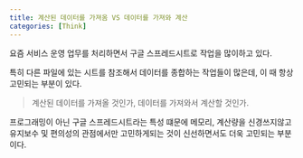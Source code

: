 ```yaml
---
title: 계산된 데이터를 가져옴 VS 데이터를 가져와 계산
categories: [Think]
---
```


요즘 서비스 운영 업무를 처리하면서 구글 스프레드시트로 작업을 많이하고 있다.

특히 다른 파일에 있는 시트를 참조해서 데이터를 종합하는 작업들이 많은데, 이 때 항상 고민되는 부분이 있다.

> 계산된 데이터를 가져올 것인가, 데이터를 가져와서 계산할 것인가.

프로그래밍이 아닌 구글 스프레드시트라는 특성 떄문에 메모리, 계산량을 신경쓰지않고 유지보수 및 편의성의 관점에서만 고민하게되는 것이 신선하면서도 더욱 고민되는 부분이다.

<!-- 현재 내가 고민하는 실제 소재들을 그림으로 그려서 추가해보자 -->

